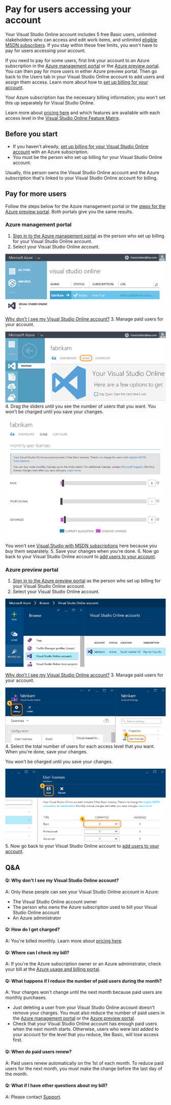 <properties
	pageTitle="Pay for users accessing your account"
  description="Pay for users accessing your account"
  services="visual-studio-online"
  documentationCenter = ""
  authors="terryaustin"
  manager="terryaustin"
  editor="terryaustin" /> 

# Pay for users accessing your account


Your Visual Studio Online account includes 5 free Basic users, 
unlimited stakeholders who can access and edit work items, and unlimited 
[eligible MSDN subscribers](assign-licenses-to-users-vs.md#EligibleMSDNSubscriptions). 
If you stay within these free limits, you won't have to pay for users accessing your account.



If you need to pay for some users, first link your account 
to an Azure subscription in the
[Azure management portal](https://manage.windowsazure.com/) 
or the [Azure preview portal](https://portal.azure.com). 
You can then pay for more users in either Azure preview portal.
Then go back to the Users tab in your Visual Studio Online 
account to add users and assign them access. Learn more about how to
[set up billing for your account](set-up-billing-for-your-account-vs.md).



Your Azure subscription has the necessary billing information; 
you won't set this up separately for Visual Studio Online.



Learn more about [pricing here](https://www.visualstudio.com/pricing/visual-studio-online-pricing-vs) 
and which features are available with each access level in the 
[Visual Studio Online Feature Matrix](../get-startedvisual-studio-online-feature-matrix-vs.md).


## Before you start

- If you haven't already, 
[set up billing for your Visual Studio Online account](set-up-billing-for-your-account-vs.md) 
with an Azure subscription.
- You must be the person who set up billing for your Visual Studio Online account.



Usually, this person owns the Visual Studio Online account and the Azure subscription
that's linked to your Visual Studio Online account for billing.

## Pay for more users


Follow the steps below for the Azure management portal or the
[steps for the Azure preview portal](get-more-user-licenses-vs.md#AzurePortal). Both portals give you the same results.


### Azure management portal

1. [Sign in to the Azure management portal](https://manage.windowsazure.com/) 
as the person who set up billing for your Visual Studio Online account.
2. Select your Visual Studio Online account.



![Select your Visual Studio Online account](./media/get-more-user-licenses-vs/AzureChooseLinkedAccount.png)



[Why don't I see my Visual Studio Online account?](get-more-user-licenses-vs.md#WhyNoVSOAccount)
3. Manage paid users for your account.



![Go to scale page to manage user licenses](./media/get-more-user-licenses-vs/AzureScaleLicensesResources.png)
4. Drag the sliders until you see the number of users that you want. 
You won't be charged until you save your changes.



![Manage user licenses](./media/get-more-user-licenses-vs/AzureManageLicenses.png)



You won't see [Visual Studio with MSDN subscriptions](https://www.visualstudio.com/products/visual-studio-with-msdn-overview-vs) 
here because you buy them separately.
5. Save your changes when you're done.
6. Now go back to your Visual Studio Online account to [add users to your account](assign-licenses-to-users-vs.md).





### Azure preview portal

1. [Sign in to the Azure preview portal](https://portal.azure.com/) 
as the person who set up billing for your Visual Studio Online account.
2. Select your Visual Studio Online account.



![Select your Visual Studio Online account](./media/get-more-user-licenses-vs/AP_VSO_SelectLinkedAccount.png)



[Why don't I see my Visual Studio Online account?](get-more-user-licenses-vs.md#WhyNoVSOAccount)
3. Manage paid users for your account.



![Go to Settings, User licenses](./media/get-more-user-licenses-vs/AP_VSO_ManageLicenses.png)
4. Select the total number of users for each access level that you want. 
When you're done, save your changes.



You won't be charged until you save your changes.



![Select total users, save your changes](./media/get-more-user-licenses-vs/AP_VSO_SelectTotalUsers.png)
5. Now go back to your Visual Studio Online account to [add users to your account](assign-licenses-to-users-vs.md).

## Q&amp;A

#### Q:  Why don't I see my Visual Studio Online account?


A:  Only these people can see your Visual Studio Online account in Azure:


- The Visual Studio Online account owner
- The person who owns the Azure subscription used to bill your Visual Studio Online account
- An Azure administrator





#### Q:  How do I get charged?


A:  You're billed monthly. Learn more about 
[pricing here](https://www.visualstudio.com/pricing/visual-studio-online-pricing-vs).


#### Q:  Where can I check my bill?


A:  If you're the Azure subscription owner or an Azure administrator, 
check your bill at the [Azure usage and billing portal](https://account.windowsazure.com/Subscriptions).






#### Q:  What happens if I reduce the number of paid users during the month?


A:  Your charges won't change until the next month because paid users are monthly purchases.


- Just deleting a user from your Visual Studio Online account doesn't 
remove your charges. You must also reduce the number of paid users in the 
[Azure management portal](https://manage.windowsazure.com/) or the
[Azure preview portal](https://portal.azure.com/).
- Check that your Visual Studio Online account has enough paid users when the next 
month starts. Otherwise, users who were last added to your account for the level 
that you reduce, like Basic, will lose access first.

#### Q: When do paid users renew?


A: Paid users renew automatically on the 1st of each month. To reduce paid users for the next month, 
you must make the change before the last day of the month.


#### Q:  What if I have other questions about my bill?


A:  Please contact [Support](http://azure.microsoft.com/en-us/support/options/).
